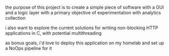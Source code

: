 the purpose of this project is to create a simple piece of software with a GUI and a logic layer with a primary objective of experimentation with analytics collection

i also want to explore the current solutions for writing non-blocking HTTP applications in C, with potential multithreading

as bonus goals, i'd love to deploy this application on my homelab and set up a NoOps pipeline for it
